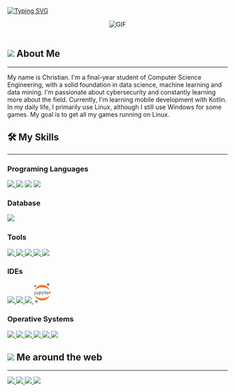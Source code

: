 [![Typing SVG](https://readme-typing-svg.demolab.com?font=Ubuntu&weight=500&size=32&duration=1500&pause=1000&color=7BD732&background=2D092200&center=true&multiline=true&width=820&height=120&lines=Hi%2C+I'm+Chris.+Welcome+to+my+profile.;Hola%2C+Soy+Chris.+Bienvenidos+a+mi+perfil.;%E3%81%93%E3%82%93%E3%81%AB%E3%81%A1%E3%81%AF%E3%80%81%E3%82%AF%E3%83%AA%E3%82%B9%E3%81%A7%E3%81%99%E3%80%82%E5%83%95%E3%81%AE%E3%83%97%E3%83%AD%E3%83%95%E3%82%A3%E3%83%BC%E3%83%AB%E3%81%B8%E3%82%88%E3%81%86%E3%81%93%E3%81%9D%E3%80%82)](https://git.io/typing-svg)

<div align="center">
  <img  height="180px" alt="GIF" src="https://media1.tenor.com/m/zFSHyX3JazQAAAAd/speedrunning.gif"/>
</div>

<br>

## <picture><img src = "https://github.com/7oSkaaa/7oSkaaa/blob/main/Images/about_me.gif?raw=true" width = 30px height></picture> About Me

<hr>

My name is Christian. I'm a final-year student of Computer Science Engineering, with a solid foundation in data science, machine learning and data mining. I'm passionate about cybersecurity and constantly learning more about the field. Currently, I'm learning mobile development with Kotlin. In my daily life, I primarily use Linux, although I still use Windows for some games. My goal is to get all my games running on Linux.

## 🛠️ My Skills

<hr>

### Programing Languages

<a href="https://www.python.org/" target='_blank'>
    <img src="https://skillicons.dev/icons?i=python" />
</a>

<img src="https://skillicons.dev/icons?i=js" />
<img src="https://skillicons.dev/icons?i=cpp" />
<a href="https://kotlinlang.org/" target='_blank'>
    <img src="https://skillicons.dev/icons?i=kotlin"/>
</a>

### Database

<a href="https://www.mysql.com/" target='_blank'>
    <img src="https://skillicons.dev/icons?i=mysql"/>
</a>

### Tools

<a href="https://git-scm.com/" target='_blank'>
    <img src="https://skillicons.dev/icons?i=git"/>
</a>
<a href="https://github.com/christ-gm" target='_blank'>
    <img src="https://skillicons.dev/icons?i=github"/>
</a>
<a href="https://www.markdownguide.org/" target='_blank'>
    <img src="https://skillicons.dev/icons?i=markdown"/>
</a>
<a href="https://www.markdownguide.org/" target='_blank'>
    <img src="https://skillicons.dev/icons?i=tensorflow"/>
</a>
<a href="https://www.markdownguide.org/" target='_blank'>
    <img src="https://skillicons.dev/icons?i=sklearn"/>
</a>

### IDEs

<a href="https://code.visualstudio.com/" target='_blank'>
    <img src="https://skillicons.dev/icons?i=vscode"/>
</a>
<a href="https://developer.android.com/studio?hl=es-419" target='_blank'>
    <img src="https://skillicons.dev/icons?i=androidstudio"/>
</a>

<a href="https://neovim.io/" target='_blank'>
    <img src="https://skillicons.dev/icons?i=neovim"/>
</a>
<a href="https://git-scm.com/" target='_blank'>
    <img src="icons/jp.png" width=40px/>
</a>

### Operative Systems

<a href="https://www.microsoft.com/en-us/windows/" target='_blank'>
    <img src="https://skillicons.dev/icons?i=windows"/>
</a>

<a href="https://www.linux.org/" target='_blank'>
    <img src="https://skillicons.dev/icons?i=linux"/>
</a>

<a href="https://ubuntu.com/" target='_blank'>
    <img src="https://skillicons.dev/icons?i=ubuntu"/>
</a>

<a href="https://www.kali.org/" target='_blank'>
    <img src="https://skillicons.dev/icons?i=kali"/>
</a>

<a href="https://linuxmint.com/" target='_blank'>
    <img src="https://skillicons.dev/icons?i=mint"/>
</a>

<a href="https://archlinux.org/" target='_blank'>
    <img src="https://skillicons.dev/icons?i=arch"/>
</a>
<br>

## <picture><img src = "https://raw.githubusercontent.com/JayantGoel001/JayantGoel001/master/GIF/Handshake.gif" width = 30px height></picture> Me around the web

<hr>
<a href="https://www.linkedin.com/in/christian-garrido-215a9b28b/" target='_blank'>
    <img src="https://skillicons.dev/icons?i=linkedin"/>
</a>
<a href="https://www.instagram.com/ublyudok.exe/?next=%2F" target='_blank'>
    <img src="https://skillicons.dev/icons?i=instagram"/>
</a>
<a href="mailto:c.garridomenesesmatias@gmail.com" target='_blank'>
    <img src="https://skillicons.dev/icons?i=gmail"/>
</a>
<a href="https://Discordapp.com/users/368594637595869185" target='_blank'>
    <img src="https://skillicons.dev/icons?i=discord"/>
</a>

<!--
**christ-gm/christ-gm** is a ✨ _special_ ✨ repository because its `README.md` (this file) appears on your GitHub profile.

Here are some ideas to get you started:

- 🔭 I’m currently working on ...
- 🌱 I’m currently learning ...
- 👯 I’m looking to collaborate on ...
- 🤔 I’m looking for help with ...
- 💬 Ask me about ...
- 📫 How to reach me: ...
- 😄 Pronouns: ...
- ⚡ Fun fact: ...
  -->
